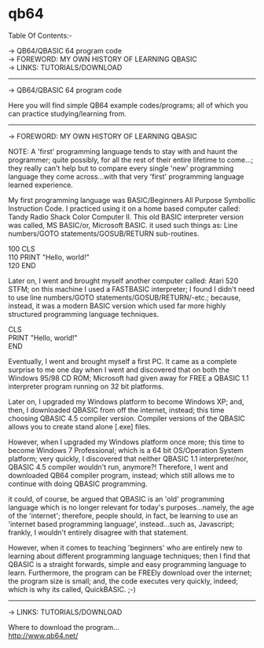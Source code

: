 # qb64

Table Of Contents:-

-> QB64/QBASIC 64 program code  
-> FOREWORD: MY OWN HISTORY OF LEARNING QBASIC  
-> LINKS: TUTORIALS/DOWNLOAD  

----------------------------------------------------------------------------------------------------------------------

-> QB64/QBASIC 64 program code

Here you will find simple QB64 example codes/programs; all of which you can practice studying/learning from.

----------------------------------------------------------------------------------------------------------------------

-> FOREWORD: MY OWN HISTORY OF LEARNING QBASIC

NOTE: A 'first' programming language tends to stay with and haunt the programmer; quite possibly, for all the rest of their entire lifetime to come...; they really can't help but to compare every single 'new' programming language they come across...with that very 'first' programming language learned experience. 

My first programming language was BASIC/Beginners All Purpose Symbollic Instruction Code. I practiced using it on a home based computer called: Tandy Radio Shack Color Computer II. This old BASIC interpreter version was called, MS BASIC/or, Microsoft BASIC. it used such things as: Line numbers/GOTO statements/GOSUB/RETURN sub-routines.

100 CLS  
110 PRINT "Hello, world!"  
120 END  

Later on, I went and brought myself another computer called: Atari 520 STFM; on this machine I used a FASTBASIC interpreter; I found I didn't need to use line numbers/GOTO statements/GOSUB/RETURN/-etc.; because, instead, it was a modern BASIC version which used far more highly structured programming language techniques.

CLS  
PRINT "Hello, world!"  
END

Eventually, I went and brought myself a first PC. It came as a complete surprise to me one day when I went and discovered that on both the Windows 95/98 CD ROM; Microsoft had given away for FREE a QBASIC 1.1 interpreter program running on 32 bit platforms. 

Later on, I upgraded my Windows platform to become Windows XP; and, then, I downloaded QBASIC from off the internet, instead; this time choosing QBASIC 4.5 compiler version. Compiler versions of the QBASIC allows you to create stand alone [.exe] files.

However, when I upgraded my Windows platform once more; this time to become Windows 7 Professional; which is a 64 bit OS/Operation System platform; very quickly, I discovered that neither QBASIC 1.1 interpreter/nor, QBASIC 4.5 compiler wouldn't run, anymore?! Therefore, I went and downloaded QB64 compiler program, instead; which still allows me to continue with doing QBASIC programming. 

it could, of course, be argued that QBASIC is an 'old' programming language which is no longer relevant for today's purposes...namely, the age of the 'internet'; therefore, people should, in fact, be learning to use an 'internet based programming language', instead...such as, Javascript; frankly, I wouldn't entirely disagree with that statement. 

However, when it comes to teaching 'beginners' who are entirely new to learning about different programming language techniques; then I find that QBASIC is a straight forwards, simple and easy programming language to learn. Furthermore, the program can be FREEly download over the internet; the program size is small; and, the code executes very quickly, indeed; which is why its called, QuickBASIC. ;-)

----------------------------------------------------------------------------------------------------------------------

-> LINKS: TUTORIALS/DOWNLOAD

Where to download the program...  
http://www.qb64.net/

